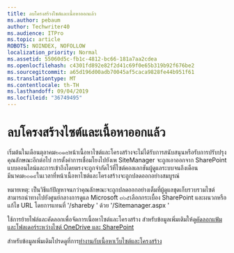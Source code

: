 ```yaml
---
title: ลบโครงสร้างไซต์และเนื้อหาออกแล้ว
ms.author: pebaum
author: Techwriter40
ms.audience: ITPro
ms.topic: article
ROBOTS: NOINDEX, NOFOLLOW
localization_priority: Normal
ms.assetid: 55060d5c-fb1c-4812-bc66-181a7aa2cdea
ms.openlocfilehash: c4301fd892e82f2d41c69f0e65b319b92f676be2
ms.sourcegitcommit: a65d196d00adb70045af5caca9828fe44b951f61
ms.translationtype: MT
ms.contentlocale: th-TH
ms.lasthandoff: 09/04/2019
ms.locfileid: "36749495"
---
```

# <a name="site-and-content-structure-removed"></a>ลบโครงสร้างไซต์และเนื้อหาออกแล้ว

เริ่มต้นในเดือนตุลาคม๒๐๑๘หน้าเนื้อหาไซต์และโครงสร้างจะไม่ได้รับการสนับสนุนหรือรับการปรับปรุงคุณลักษณะอีกต่อไป การตั้งค่าการเชื่อมโยงไปยังเพ SiteManager จะถูกเอาออกจาก SharePoint แบบออนไลน์และการเข้าถึงโดยตรงจะถูกจำกัดไว้ที่ไซต์คอลเลกชันผู้ดูแลระบบจนถึงเดือนมีนาคม๒๐๑๙ในเวลาที่หน้าเนื้อหาไซต์และโครงสร้างจะถูกปลดออกอย่างสมบูรณ์ 

หมายเหตุ: เป็นวิธีแก้ปัญหาจนกว่าคุณลักษณะจะถูกปลดออกอย่างเต็มที่ผู้ดูแลชุดเก็บรวบรวมไซต์สามารถนำทางไปยังศูนย์กลางการดูแล Microsoft ๓๖๕เลือกกระเบื้อง SharePoint และผนวกหรือแก้ไข URL โดยการแทนที่ '/shareby ' ด้วย '/Sitemanager.aspx ' 


ใช้การย้ายไฟล์และคัดลอกเพื่อจัดการเนื้อหาไซต์และโครงสร้าง สำหรับข้อมูลเพิ่มเติมให้ดู[คัดลอกแฟ้มและโฟลเดอร์ระหว่างไซต์ OneDrive และ SharePoint](https://support.office.com/article/copy-files-and-folders-between-onedrive-and-sharepoint-sites-67a6323e-7fd4-4254-99a8-35613492a82f) 

สำหรับข้อมูลเพิ่มเติมโปรดดูที่การ[ทำงานกับเนื้อหาเว็บไซต์และโครงสร้าง](https://support.office.com/article/Work-with-site-content-and-structure-30fcaad9-02b1-4347-8b03-e1ccc5a4c19f)
